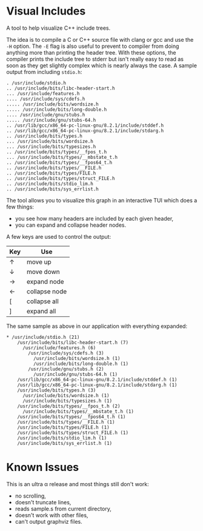 # Visual Includes

A tool to help visualize C++ include trees.

The idea is to compile a C or C++ source file with clang or gcc and use the `-H`
option. The `-E` flag is also useful to prevent to compiler from doing anything
more than printing the header tree. With these options, the compiler prints the
include tree to stderr but isn't really easy to read as soon as they get
slightly complex which is nearly always the case. A sample output from including
`stdio.h`:

```
. /usr/include/stdio.h
.. /usr/include/bits/libc-header-start.h
... /usr/include/features.h
.... /usr/include/sys/cdefs.h
..... /usr/include/bits/wordsize.h
..... /usr/include/bits/long-double.h
.... /usr/include/gnu/stubs.h
..... /usr/include/gnu/stubs-64.h
.. /usr/lib/gcc/x86_64-pc-linux-gnu/8.2.1/include/stddef.h
.. /usr/lib/gcc/x86_64-pc-linux-gnu/8.2.1/include/stdarg.h
.. /usr/include/bits/types.h
... /usr/include/bits/wordsize.h
... /usr/include/bits/typesizes.h
.. /usr/include/bits/types/__fpos_t.h
... /usr/include/bits/types/__mbstate_t.h
.. /usr/include/bits/types/__fpos64_t.h
.. /usr/include/bits/types/__FILE.h
.. /usr/include/bits/types/FILE.h
.. /usr/include/bits/types/struct_FILE.h
.. /usr/include/bits/stdio_lim.h
.. /usr/include/bits/sys_errlist.h
```

The tool allows you to visualize this graph in an interactive TUI which does a
few things:

- you see how many headers are included by each given header,
- you can expand and collapse header nodes.

A few keys are used to control the output:

| Key | Use           |
| -   | -             |
| ↑   | move up       |
| ↓   | move down     |
| →   | expand node   |
| ←   | collapse node |
| [   | collapse all  |
| ]   | expand all    |

The same sample as above in our application with everything expanded:

```
* /usr/include/stdio.h (21)
    /usr/include/bits/libc-header-start.h (7)
      /usr/include/features.h (6)
        /usr/include/sys/cdefs.h (3)
          /usr/include/bits/wordsize.h (1)
          /usr/include/bits/long-double.h (1)
        /usr/include/gnu/stubs.h (2)
          /usr/include/gnu/stubs-64.h (1)
    /usr/lib/gcc/x86_64-pc-linux-gnu/8.2.1/include/stddef.h (1)
    /usr/lib/gcc/x86_64-pc-linux-gnu/8.2.1/include/stdarg.h (1)
    /usr/include/bits/types.h (3)
      /usr/include/bits/wordsize.h (1)
      /usr/include/bits/typesizes.h (1)
    /usr/include/bits/types/__fpos_t.h (2)
      /usr/include/bits/types/__mbstate_t.h (1)
    /usr/include/bits/types/__fpos64_t.h (1)
    /usr/include/bits/types/__FILE.h (1)
    /usr/include/bits/types/FILE.h (1)
    /usr/include/bits/types/struct_FILE.h (1)
    /usr/include/bits/stdio_lim.h (1)
    /usr/include/bits/sys_errlist.h (1)
```

# Known Issues

This is an ultra α release and most things still don't work:

- no scrolling,
- doesn't truncate lines,
- reads sample.s from current directory,
- doesn't work with other files,
- can't output graphviz files.
